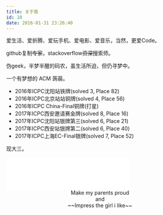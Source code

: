 ```yaml
---
title: 关于我
id: 10
date: 2016-01-31 23:26:40
---
```



爱生活、爱折腾、爱玩手机、爱电影、爱音乐，当然，更爱Code。

github复制~~专家~~，stackoverflow~~资深~~搜索师。

伪geek，半梦半醒的码农，虽生活所迫，但仍寻梦中。

一个有梦想的 ACM 蒟蒻。

- 2016年ICPC沈阳站铁牌(solved 3, Place 82)
- 2016年ICPC北京站站铜牌(solved 4, Place 56)
- 2016年ICPC China-Final铜牌(打星)
- 2017年ICPC西安邀请赛金牌(solved 8, Place 16)
- 2017年ICPC沈阳站银牌第三(solved 6, Place 21)
- 2017年ICPC西安站银牌第二(solved 6, Place 40)
- 2017年ICPC上海EC-Final银牌(solved 7, Place 52)

现大三。
<!--more-->

<iframe frameborder="no" border="0" marginwidth="0" marginheight="0" width="330" height="86" src="//music.163.com/outchain/player?type=2&amp;id=139718&amp;auto=1&amp;height=66"></iframe>

<center>
Make my parents proud<br>
and<br>
~~Impress the girl i like~~
</center>

